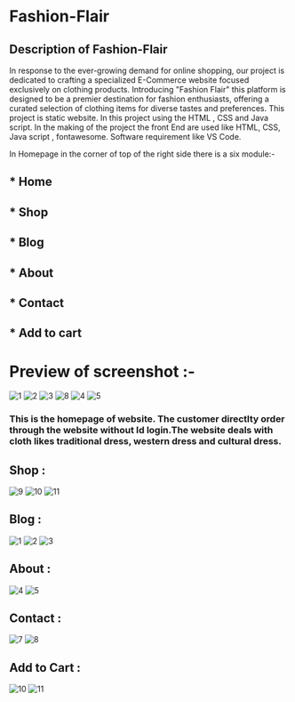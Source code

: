 # Fashion-Flair

## Description of Fashion-Flair 

In response to the ever-growing demand for online shopping, our project is dedicated to crafting a specialized E-Commerce website focused exclusively on clothing products.
Introducing "Fashion Flair"  this platform is designed to be a premier destination for fashion enthusiasts, offering a curated selection of clothing items for diverse tastes and preferences.
This project  is static website. In this project using the HTML , CSS and Java script.
In the making of the project the front End are used like HTML, CSS, Java script , fontawesome. 
Software requirement like VS Code.

In  Homepage in the corner of top of the right side there is a six module:-
## * Home
## * Shop
## * Blog
## * About
## * Contact
## * Add to cart

# Preview of screenshot :-
![1](https://github.com/AmanAnand03/Fashion-Flair/assets/144671231/3e5161c0-091a-43f5-b0d6-eacbcd8fe386)
![2](https://github.com/AmanAnand03/Fashion-Flair/assets/144671231/48bab6b5-8bbc-43dd-babf-411e16d5249d)
![3](https://github.com/AmanAnand03/Fashion-Flair/assets/144671231/dadcc8e1-6bbf-4416-a59c-5ddd7f29053c)
![8](https://github.com/AmanAnand03/Fashion-Flair/assets/144671231/55345388-0ffd-46ab-be0e-846e05e15ae1)
![4](https://github.com/AmanAnand03/Fashion-Flair/assets/144671231/9f43b84f-c68f-4302-86fe-b88453920482)
![5](https://github.com/AmanAnand03/Fashion-Flair/assets/144671231/c6ad53ba-3179-4b03-b39a-3b31d2f925f4)

###  This is the homepage of website. The customer directlty order through the website without Id login.The website  deals with cloth likes traditional dress, western dress and cultural dress.

## Shop :
 ![9](https://github.com/AmanAnand03/Fashion-Flair/assets/144671231/67b42145-fb42-47c5-adbe-ac892e6a8a28)
 ![10](https://github.com/AmanAnand03/Fashion-Flair/assets/144671231/7530db14-f58e-4f09-aa18-68adae5d3e55)
 ![11](https://github.com/AmanAnand03/Fashion-Flair/assets/144671231/2160c4c4-2c36-424a-b634-b5fbbd6a746d)

## Blog :
![1](https://github.com/AmanAnand03/Fashion-Flair/assets/144671231/1d5060e2-0000-4e2e-b9e6-d721bc458485)
![2](https://github.com/AmanAnand03/Fashion-Flair/assets/144671231/03ede8c3-feab-412e-ac82-36d921a49b60)
![3](https://github.com/AmanAnand03/Fashion-Flair/assets/144671231/1b3703e3-847c-444c-bb6f-c3a19ce3310f)

## About :
![4](https://github.com/AmanAnand03/Fashion-Flair/assets/144671231/0da8009d-badd-46b3-9400-e0ce0beb1b5b)
![5](https://github.com/AmanAnand03/Fashion-Flair/assets/144671231/02bce0c5-1243-4b76-8b63-80846b0c0dd7)

## Contact :
![7](https://github.com/AmanAnand03/Fashion-Flair/assets/144671231/c2288645-0be2-4ab0-9711-29026eb88fc7)
![8](https://github.com/AmanAnand03/Fashion-Flair/assets/144671231/198bd1df-8d50-473b-a7d6-73ef0ac71c50)

## Add  to Cart :
![10](https://github.com/AmanAnand03/Fashion-Flair/assets/144671231/58c12061-f360-4cd4-abea-798df8ed4b9e)
![11](https://github.com/AmanAnand03/Fashion-Flair/assets/144671231/23e18cae-a183-423f-bf78-8d4e1969e9c4)









